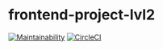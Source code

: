 # frontend-project-lvl2
[![Maintainability](https://api.codeclimate.com/v1/badges/72882b90b08047b9f08f/maintainability)](https://codeclimate.com/github/evvs/frontend-project-lvl2/maintainability)
[![CircleCI](https://circleci.com/gh/evvs/frontend-project-lvl2.svg?style=svg)](https://circleci.com/gh/evvs/frontend-project-lvl2)
